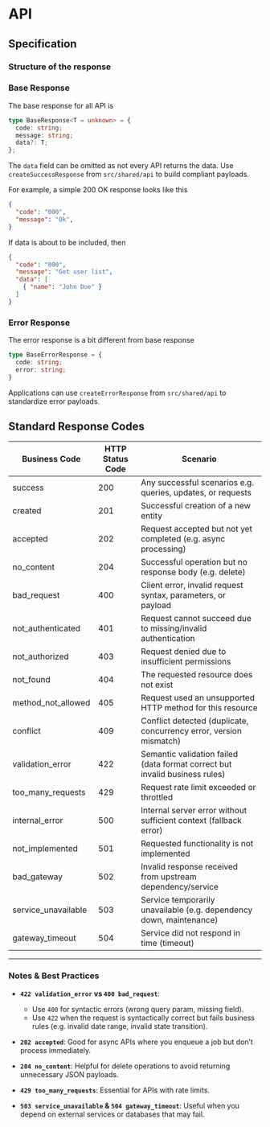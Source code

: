 # API

## Specification
### Structure of the response

### Base Response
The base response for all API is

```typescript
type BaseResponse<T = unknown> = {
  code: string;
  message: string;
  data?: T;
};
```
The `data` field can be omitted as not every API returns the data. Use `createSuccessResponse` from `src/shared/api` to build compliant payloads.

For example, a simple 200 OK response looks like this
```json
{
  "code": "000",
  "message": "Ok",
}
```
If data is about to be included, then
```json
{
  "code": "000",
  "message": "Get user list",
  "data": [
    { "name": "John Doe" }
  ]
}
```

### Error Response
The error response is a bit different from base response

```typescript
type BaseErrorResponse = {
  code: string;
  error: string;
}
```

Applications can use `createErrorResponse` from `src/shared/api` to standardize error payloads.


## Standard Response Codes

| Business Code        | HTTP Status Code | Scenario |
|----------------------|------------------|----------|
| success              | 200              | Any successful scenarios e.g. queries, updates, or requests |
| created              | 201              | Successful creation of a new entity |
| accepted             | 202              | Request accepted but not yet completed (e.g. async processing) |
| no_content           | 204              | Successful operation but no response body (e.g. delete) |
| bad_request          | 400              | Client error, invalid request syntax, parameters, or payload |
| not_authenticated    | 401              | Request cannot succeed due to missing/invalid authentication |
| not_authorized       | 403              | Request denied due to insufficient permissions |
| not_found            | 404              | The requested resource does not exist |
| method_not_allowed   | 405              | Request used an unsupported HTTP method for this resource |
| conflict             | 409              | Conflict detected (duplicate, concurrency error, version mismatch) |
| validation_error     | 422              | Semantic validation failed (data format correct but invalid business rules) |
| too_many_requests    | 429              | Request rate limit exceeded or throttled |
| internal_error       | 500              | Internal server error without sufficient context (fallback error) |
| not_implemented      | 501              | Requested functionality is not implemented |
| bad_gateway          | 502              | Invalid response received from upstream dependency/service |
| service_unavailable  | 503              | Service temporarily unavailable (e.g. dependency down, maintenance) |
| gateway_timeout      | 504              | Service did not respond in time (timeout) |

---

### Notes & Best Practices
- **`422 validation_error` vs `400 bad_request`**:  
  - Use `400` for syntactic errors (wrong query param, missing field).  
  - Use `422` when the request is syntactically correct but fails business rules (e.g. invalid date range, invalid state transition).  

- **`202 accepted`**: Good for async APIs where you enqueue a job but don’t process immediately.  

- **`204 no_content`**: Helpful for delete operations to avoid returning unnecessary JSON payloads.  

- **`429 too_many_requests`**: Essential for APIs with rate limits.  

- **`503 service_unavailable` & `504 gateway_timeout`**: Useful when you depend on external services or databases that may fail.  